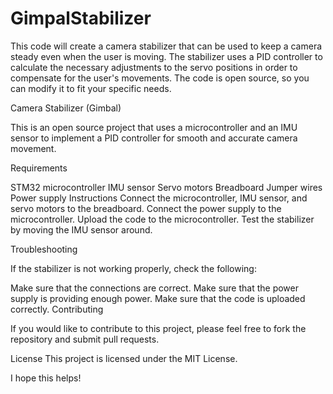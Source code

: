# GimpalStabilizer
This code will create a camera stabilizer that can be used to keep a camera steady even when the user is moving.
The stabilizer uses a PID controller to calculate the necessary adjustments to the servo positions in order to compensate for the user's movements. 
The code is open source, so you can modify it to fit your specific needs.

Camera Stabilizer (Gimbal)

This is an open source project that uses a microcontroller and an IMU sensor to implement a PID controller for smooth and accurate camera movement.

Requirements

STM32 microcontroller
IMU sensor
Servo motors
Breadboard
Jumper wires
Power supply
Instructions
Connect the microcontroller, IMU sensor, and servo motors to the breadboard.
Connect the power supply to the microcontroller.
Upload the code to the microcontroller.
Test the stabilizer by moving the IMU sensor around.

Troubleshooting

If the stabilizer is not working properly, check the following:

Make sure that the connections are correct.
Make sure that the power supply is providing enough power.
Make sure that the code is uploaded correctly.
Contributing

If you would like to contribute to this project, please feel free to fork the repository and submit pull requests.

License
This project is licensed under the MIT License.

I hope this helps!
